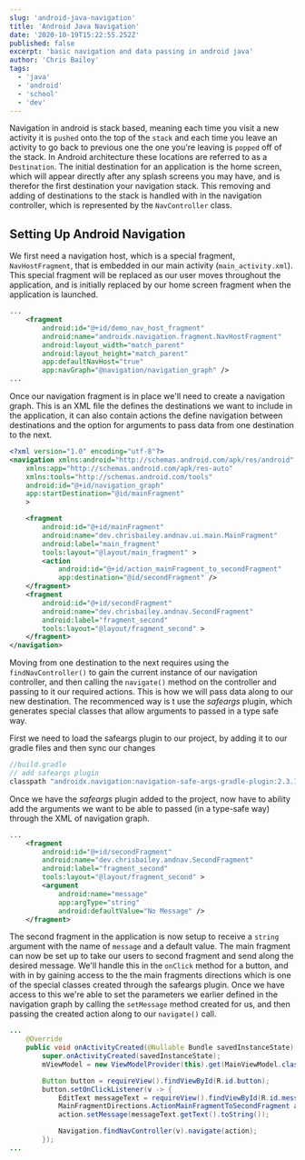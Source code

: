 ```yaml
---
slug: 'android-java-navigation'
title: 'Android Java Navigation'
date: '2020-10-19T15:22:55.252Z'
published: false
excerpt: 'basic navigation and data passing in android java'
author: 'Chris Bailey'
tags:
  - 'java'
  - 'android'
  - 'school'
  - 'dev'
---
```


Navigation in android is stack based, meaning each time you visit a new activity it is `pushed` onto the top of the `stack` and each time you leave an activity to go back to previous one the one you're leaving is `popped` off of the stack. In Android architecture these locations are referred to as a `Destination`. The initial destination for an application is the home screen, which will appear directly after any splash screens you may have, and is therefor the first destination your navigation stack. This removing and adding of destinations to the stack is handled with in the navigation controller, which is represented by the `NavController` class.

## Setting Up Android Navigation

We first need a navigation host, which is a special fragment, `NavHostFragment`, that is embedded in our main activity (`main_activity.xml`). This special fragment will be replaced as our user moves throughout the application, and is initially replaced by our home screen fragment when the application is launched.

```xml
...
    <fragment
        android:id="@+id/demo_nav_host_fragment"
        android:name="androidx.navigation.fragment.NavHostFragment"
        android:layout_width="match_parent"
        android:layout_height="match_parent"
        app:defaultNavHost="true"
        app:navGraph="@navigation/navigation_graph" />
...
```

Once our navigation fragment is in place we'll need to create a navigation graph. This is an XML file the defines the destinations we want to include in the application, it can also contain actions the define navigation between destinations and the option for arguments to pass data from one destination to the next.

```xml
<?xml version="1.0" encoding="utf-8"?>
<navigation xmlns:android="http://schemas.android.com/apk/res/android"
    xmlns:app="http://schemas.android.com/apk/res-auto"
    xmlns:tools="http://schemas.android.com/tools"
    android:id="@+id/navigation_graph"
    app:startDestination="@id/mainFragment"
    >

    <fragment
        android:id="@+id/mainFragment"
        android:name="dev.chrisbailey.andnav.ui.main.MainFragment"
        android:label="main_fragment"
        tools:layout="@layout/main_fragment" >
        <action
            android:id="@+id/action_mainFragment_to_secondFragment"
            app:destination="@id/secondFragment" />
    </fragment>
    <fragment
        android:id="@+id/secondFragment"
        android:name="dev.chrisbailey.andnav.SecondFragment"
        android:label="fragment_second"
        tools:layout="@layout/fragment_second" >
    </fragment>
</navigation>
```

Moving from one destination to the next requires using the `findNavController()` to gain the current instance of our navigation controller, and then calling the `navigate()` method on the controller and passing to it our required actions. This is how we will pass data along to our new destination. The recommenced way is t use the _safeargs_ plugin, which generates special classes that allow arguments to passed in a type safe way.

First we need to load the safeargs plugin to our project, by adding it to our gradle files and then sync our changes

```gradle
//build.gradle
// add safeargs plugin
classpath "androidx.navigation:navigation-safe-args-gradle-plugin:2.3.1"
```

Once we have the _safeargs_ plugin added to the project, now have to ability add the arguments we want to be able to passed (in a type-safe way) through the XML of navigation graph.

```xml
...
    <fragment
        android:id="@+id/secondFragment"
        android:name="dev.chrisbailey.andnav.SecondFragment"
        android:label="fragment_second"
        tools:layout="@layout/fragment_second" >
        <argument
            android:name="message"
            app:argType="string"
            android:defaultValue="No Message" />
    </fragment>
```

The second fragment in the application is now setup to receive a `string` argument with the name of `message` and a default value. The main fragment can now be set up to take our users to second fragment and send along the desired message. We'll handle this in the `onClick` method for a button, and with in by gaining access to the the main fragments directions which is one of the special classes created through the safeargs plugin. Once we have access to this we're able to set the parameters we earlier defined in the navigation graph by calling the `setMessage` method created for us, and then passing the created action along to our `navigate()` call.

```java
...
    @Override
    public void onActivityCreated(@Nullable Bundle savedInstanceState) {
        super.onActivityCreated(savedInstanceState);
        mViewModel = new ViewModelProvider(this).get(MainViewModel.class);

        Button button = requireView().findViewById(R.id.button);
        button.setOnClickListener(v -> {
            EditText messageText = requireView().findViewById(R.id.messageText);
            MainFragmentDirections.ActionMainFragmentToSecondFragment action = MainFragmentDirections.actionMainFragmentToSecondFragment();
            action.setMessage(messageText.getText().toString());

            Navigation.findNavController(v).navigate(action);
        });
...
```

